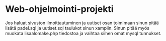 # Web-ohjelmointi-projekti

Jos haluat sivuston ilmoittautuminen ja uutiset osan toimimaan sinun pitää lisätä padel.sql ja uutiset.sql taulukot sinun xampiin.
 Sinun pitää myös muokata lisaalomake.php tiedostoa ja vaihtaa siihen omat mysql tunnukset.
